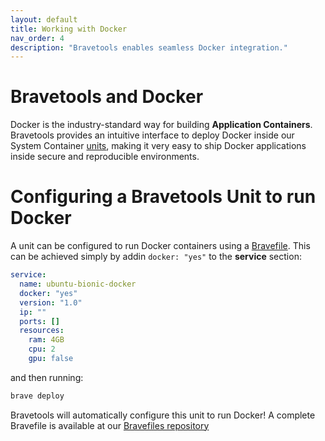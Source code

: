 ```yaml
---
layout: default
title: Working with Docker
nav_order: 4
description: "Bravetools enables seamless Docker integration."
---
```


# Bravetools and Docker

Docker is the industry-standard way for building **Application Containers**. Bravetools provides an intuitive interface to deploy Docker inside our System Container [units](../cli/brave_deploy), making it very easy to ship Docker applications inside secure and reproducible environments.

# Configuring a Bravetools Unit to run Docker

A unit can be configured to run Docker containers using a [Bravefile](../bravefile). This can be achieved simply by addin `docker: "yes"` to the **service** section:

```yaml
service:
  name: ubuntu-bionic-docker
  docker: "yes"
  version: "1.0"
  ip: ""
  ports: []
  resources:
    ram: 4GB
    cpu: 2
    gpu: false
```

and then running:

```bash
brave deploy
```

Bravetools will automatically configure this unit to run Docker! A complete Bravefile is available at our [Bravefiles repository](https://github.com/beringresearch/bravefiles/tree/master/ubuntu/ubuntu-bionic-docker)